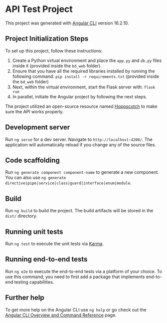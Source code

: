 # API Test Project

This project was generated with [Angular CLI](https://github.com/angular/angular-cli) version 16.2.10.

## Project Initialization Steps

To set up this project, follow these instructions:

1. Create a Python virtual environment and place the `app.py` and `db.py` files inside it (provided inside the `bd_web` folder).
2. Ensure that you have all the required libraries installed by running the following command: `pip install -r requirements.txt` (provided inside the `bd_web` folder)
3. Next, within the virtual environment, start the Flask server with: `flask run`
4. In parallel, initiate the Angular project by following the next steps.

The project utilized an open-source resource named [Hoppscotch](https://hoppscotch.io/) to make sure the API works properly.

## Development server

Run `ng serve` for a dev server. Navigate to `http://localhost:4200/`. The application will automatically reload if you change any of the source files.

## Code scaffolding

Run `ng generate component component-name` to generate a new component. You can also use `ng generate directive|pipe|service|class|guard|interface|enum|module`.

## Build

Run `ng build` to build the project. The build artifacts will be stored in the `dist/` directory.

## Running unit tests

Run `ng test` to execute the unit tests via [Karma](https://karma-runner.github.io).

## Running end-to-end tests

Run `ng e2e` to execute the end-to-end tests via a platform of your choice. To use this command, you need to first add a package that implements end-to-end testing capabilities.

## Further help

To get more help on the Angular CLI use `ng help` or go check out the [Angular CLI Overview and Command Reference](https://angular.io/cli) page.